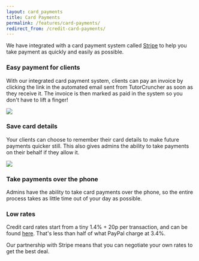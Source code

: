 ```yaml
---
layout: card_payments
title: Card Payments
permalink: /features/card-payments/
redirect_from: /credit-card-payments/
---
```

We have integrated with a card payment system called [Stripe](http://www.stripe.com) to help you take payment as quickly and easily as possible.

<h3 id="easy-payment">Easy payment for clients</h3>

With our integrated card payment system, clients can pay an invoice by clicking the link in the automated email sent from TutorCruncher as soon as they receive it. The invoice is then marked as paid in the system so you don't have to lift a finger!

<a href="/img/features/stripe-payment.jpg" data-lightbox="lightbox" data-title="Stripe card payment" class="thumbnail">
  <img src="/img/features/stripe-payment.jpg" alt-text="Stripe card payment"/>
</a>

<h3 id="save-details">Save card details</h3>

Your clients can choose to remember their card details to make future payments quicker still. This also gives admins the ability to take payments on their behalf if they allow it.

<a href="/img/features/saved-card.png" data-lightbox="lightbox" data-title="Stripe saved card" class="thumbnail">
  <img src="/img/features/saved-card.png" alt-text="Stripe saved card"/>
</a>

<h3 id="take-payments">Take payments over the phone</h3>

Admins have the ability to take card payments over the phone, so the entire process takes as little time out of your day as possible.

### Low rates

Credit card rates start from a tiny 1.4% + 20p per transaction, and can be found [here](/pricing#stripe-details). That's less than half of what PayPal charge at 3.4%.

Our partnership with Stripe means that you can negotiate your own rates to get the best deal.
